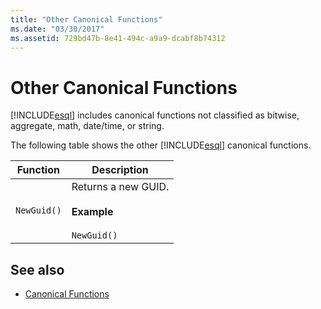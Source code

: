 ```yaml
---
title: "Other Canonical Functions"
ms.date: "03/30/2017"
ms.assetid: 729bd47b-8e41-494c-a9a9-dcabf8b74312
---
```

# Other Canonical Functions
[!INCLUDE[esql](../../../../../../includes/esql-md.md)] includes canonical functions not classified as bitwise, aggregate, math, date/time, or string.  
  
 The following table shows the other [!INCLUDE[esql](../../../../../../includes/esql-md.md)] canonical functions.  
  
|Function|Description|  
|--------------|-----------------|  
|`NewGuid()`|Returns a new GUID.<br /><br /> **Example**<br /><br /> `NewGuid()`|  
  
## See also

- [Canonical Functions](canonical-functions.md)
